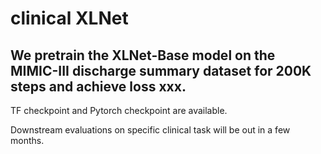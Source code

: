 # clinical XLNet

## We pretrain the XLNet-Base model on the MIMIC-III discharge summary dataset for 200K steps and achieve loss xxx. 
TF checkpoint and Pytorch checkpoint are available.


Downstream evaluations on specific clinical task will be out in a few months.
